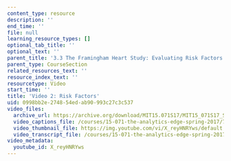 ```yaml
---
content_type: resource
description: ''
end_time: ''
file: null
learning_resource_types: []
optional_tab_title: ''
optional_text: ''
parent_title: '3.3 The Framingham Heart Study: Evaluating Risk Factors to Save Lives '
parent_type: CourseSection
related_resources_text: ''
resource_index_text: ''
resourcetype: Video
start_time: ''
title: 'Video 2: Risk Factors'
uid: 0998bb2e-2748-54ed-ab90-993c27c3c537
video_files:
  archive_url: https://archive.org/download/MIT15.071S17/MIT15_071S17_Session_3.3.03_300k.mp4
  video_captions_file: /courses/15-071-the-analytics-edge-spring-2017/7e613569d4df5178b5106eeeaef4a6cd_X_reyHNRYws.vtt
  video_thumbnail_file: https://img.youtube.com/vi/X_reyHNRYws/default.jpg
  video_transcript_file: /courses/15-071-the-analytics-edge-spring-2017/b8d40ee4f2561a6d8c011fa6da2e3509_X_reyHNRYws.pdf
video_metadata:
  youtube_id: X_reyHNRYws
---
```

